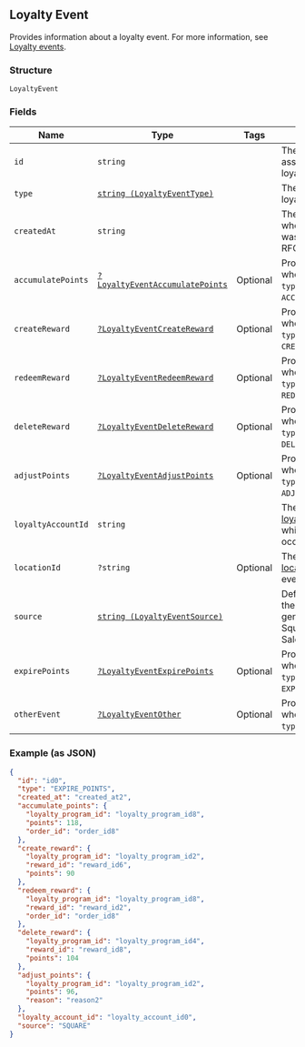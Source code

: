 ## Loyalty Event

Provides information about a loyalty event.
For more information, see [Loyalty events](https://developer.squareup.com/docs/docs/loyalty-api/overview/#loyalty-events).

### Structure

`LoyaltyEvent`

### Fields

| Name | Type | Tags | Description | Getter | Setter |
|  --- | --- | --- | --- | --- | --- |
| `id` | `string` |  | The Square-assigned ID of the loyalty event. | getId(): string | setId(string id): void |
| `type` | [`string (LoyaltyEventType)`](/doc/models/loyalty-event-type.md) |  | The type of the loyalty event. | getType(): string | setType(string type): void |
| `createdAt` | `string` |  | The timestamp when the event was created, in RFC 3339 format. | getCreatedAt(): string | setCreatedAt(string createdAt): void |
| `accumulatePoints` | [`?LoyaltyEventAccumulatePoints`](/doc/models/loyalty-event-accumulate-points.md) | Optional | Provides metadata when the event `type` is `ACCUMULATE_POINTS`. | getAccumulatePoints(): ?LoyaltyEventAccumulatePoints | setAccumulatePoints(?LoyaltyEventAccumulatePoints accumulatePoints): void |
| `createReward` | [`?LoyaltyEventCreateReward`](/doc/models/loyalty-event-create-reward.md) | Optional | Provides metadata when the event `type` is `CREATE_REWARD`. | getCreateReward(): ?LoyaltyEventCreateReward | setCreateReward(?LoyaltyEventCreateReward createReward): void |
| `redeemReward` | [`?LoyaltyEventRedeemReward`](/doc/models/loyalty-event-redeem-reward.md) | Optional | Provides metadata when the event `type` is `REDEEM_REWARD`. | getRedeemReward(): ?LoyaltyEventRedeemReward | setRedeemReward(?LoyaltyEventRedeemReward redeemReward): void |
| `deleteReward` | [`?LoyaltyEventDeleteReward`](/doc/models/loyalty-event-delete-reward.md) | Optional | Provides metadata when the event `type` is `DELETE_REWARD`. | getDeleteReward(): ?LoyaltyEventDeleteReward | setDeleteReward(?LoyaltyEventDeleteReward deleteReward): void |
| `adjustPoints` | [`?LoyaltyEventAdjustPoints`](/doc/models/loyalty-event-adjust-points.md) | Optional | Provides metadata when the event `type` is `ADJUST_POINTS`. | getAdjustPoints(): ?LoyaltyEventAdjustPoints | setAdjustPoints(?LoyaltyEventAdjustPoints adjustPoints): void |
| `loyaltyAccountId` | `string` |  | The ID of the [loyalty account](#type-LoyaltyAccount) in which the event occurred. | getLoyaltyAccountId(): string | setLoyaltyAccountId(string loyaltyAccountId): void |
| `locationId` | `?string` | Optional | The ID of the [location](#type-Location) where the event occurred. | getLocationId(): ?string | setLocationId(?string locationId): void |
| `source` | [`string (LoyaltyEventSource)`](/doc/models/loyalty-event-source.md) |  | Defines whether the event was generated by the Square Point of Sale. | getSource(): string | setSource(string source): void |
| `expirePoints` | [`?LoyaltyEventExpirePoints`](/doc/models/loyalty-event-expire-points.md) | Optional | Provides metadata when the event `type` is `EXPIRE_POINTS`. | getExpirePoints(): ?LoyaltyEventExpirePoints | setExpirePoints(?LoyaltyEventExpirePoints expirePoints): void |
| `otherEvent` | [`?LoyaltyEventOther`](/doc/models/loyalty-event-other.md) | Optional | Provides metadata when the event `type` is `OTHER`. | getOtherEvent(): ?LoyaltyEventOther | setOtherEvent(?LoyaltyEventOther otherEvent): void |

### Example (as JSON)

```json
{
  "id": "id0",
  "type": "EXPIRE_POINTS",
  "created_at": "created_at2",
  "accumulate_points": {
    "loyalty_program_id": "loyalty_program_id8",
    "points": 118,
    "order_id": "order_id8"
  },
  "create_reward": {
    "loyalty_program_id": "loyalty_program_id2",
    "reward_id": "reward_id6",
    "points": 90
  },
  "redeem_reward": {
    "loyalty_program_id": "loyalty_program_id8",
    "reward_id": "reward_id2",
    "order_id": "order_id8"
  },
  "delete_reward": {
    "loyalty_program_id": "loyalty_program_id4",
    "reward_id": "reward_id8",
    "points": 104
  },
  "adjust_points": {
    "loyalty_program_id": "loyalty_program_id2",
    "points": 96,
    "reason": "reason2"
  },
  "loyalty_account_id": "loyalty_account_id0",
  "source": "SQUARE"
}
```

